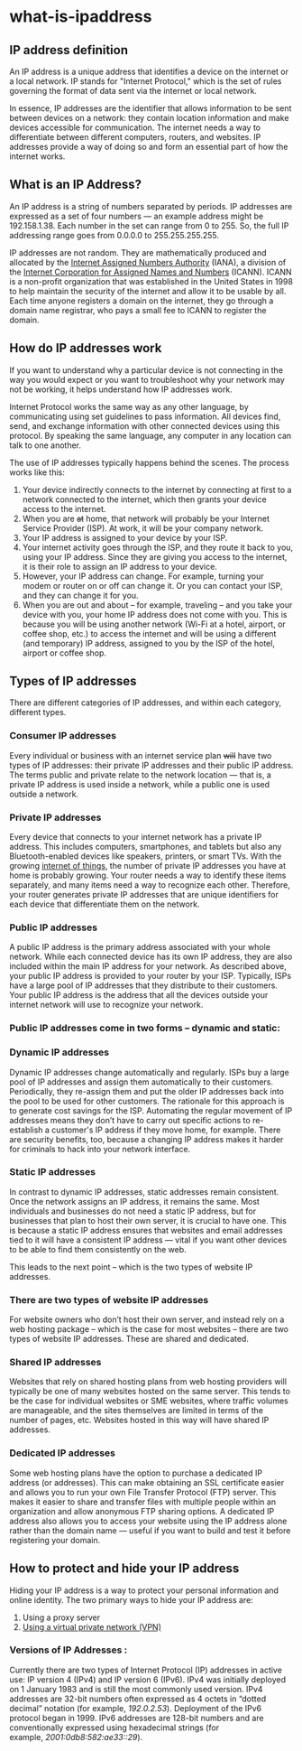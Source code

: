 # what-is-ipaddress

## **IP address definition**

An IP address is a unique address that identifies a device on the internet or a local network. IP stands for "Internet Protocol," which is the set of rules governing the format of data sent via the internet or local network.

In essence, IP addresses are the identifier that allows information to be sent between devices on a network: they contain location information and make devices accessible for communication. The internet needs a way to differentiate between different computers, routers, and websites. IP addresses provide a way of doing so and form an essential part of how the internet works.

## **What is an IP Address?**

An IP address is a string of numbers separated by periods. IP addresses are expressed as a set of four numbers — an example address might be 192.158.1.38. Each number in the set can range from 0 to 255. So, the full IP addressing range goes from 0.0.0.0 to 255.255.255.255.

IP addresses are not random. They are mathematically produced and allocated by the [Internet Assigned Numbers Authority](https://www.iana.org/) (IANA), a division of the [Internet Corporation for Assigned Names and Numbers](https://www.icann.org/) (ICANN). ICANN is a non-profit organization that was established in the United States in 1998 to help maintain the security of the internet and allow it to be usable by all. Each time anyone registers a domain on the internet, they go through a domain name registrar, who pays a small fee to ICANN to register the domain.

## **How do IP addresses work**

If you want to understand why a particular device is not connecting in the way you would expect or you want to troubleshoot why your network may not be working, it helps understand how IP addresses work.

Internet Protocol works the same way as any other language, by communicating using set guidelines to pass information. All devices find, send, and exchange information with other connected devices using this protocol. By speaking the same language, any computer in any location can talk to one another.

The use of IP addresses typically happens behind the scenes. The process works like this:

1. Your device indirectly connects to the internet by connecting at first to a network connected to the internet, which then grants your device access to the internet.
2. When you are ~~at~~ home, that network will probably be your Internet Service Provider (ISP). At work, it will be your company network.
3. Your IP address is assigned to your device by your ISP.
4. Your internet activity goes through the ISP, and they route it back to you, using your IP address. Since they are giving you access to the internet, it is their role to assign an IP address to your device.
5. However, your IP address can change. For example, turning your modem or router on or off can change it. Or you can contact your ISP, and they can change it for you.
6. When you are out and about – for example, traveling – and you take your device with you, your home IP address does not come with you. This is because you will be using another network (Wi-Fi at a hotel, airport, or coffee shop, etc.) to access the internet and will be using a different (and temporary) IP address, assigned to you by the ISP of the hotel, airport or coffee shop.

## **Types of IP addresses**

There are different categories of IP addresses, and within each category, different types.

### **Consumer IP addresses**

Every individual or business with an internet service plan ~~will~~ have two types of IP addresses: their private IP addresses and their public IP address. The terms public and private relate to the network location — that is, a private IP address is used inside a network, while a public one is used outside a network.

### **Private IP addresses**

Every device that connects to your internet network has a private IP address. This includes computers, smartphones, and tablets but also any Bluetooth-enabled devices like speakers, printers, or smart TVs. With the growing [internet of things](https://www.kaspersky.com/resource-center/threats/secure-iot-devices-on-your-home-network), the number of private IP addresses you have at home is probably growing. Your router needs a way to identify these items separately, and many items need a way to recognize each other. Therefore, your router generates private IP addresses that are unique identifiers for each device that differentiate them on the network.

### **Public IP addresses**

A public IP address is the primary address associated with your whole network. While each connected device has its own IP address, they are also included within the main IP address for your network. As described above, your public IP address is provided to your router by your ISP. Typically, ISPs have a large pool of IP addresses that they distribute to their customers. Your public IP address is the address that all the devices outside your internet network will use to recognize your network.

### Public IP addresses come in two forms – dynamic and static:

### **Dynamic IP addresses**

Dynamic IP addresses change automatically and regularly. ISPs buy a large pool of IP addresses and assign them automatically to their customers. Periodically, they re-assign them and put the older IP addresses back into the pool to be used for other customers. The rationale for this approach is to generate cost savings for the ISP. Automating the regular movement of IP addresses means they don’t have to carry out specific actions to re-establish a customer's IP address if they move home, for example. There are security benefits, too, because a changing IP address makes it harder for criminals to hack into your network interface.

### **Static IP addresses**

In contrast to dynamic IP addresses, static addresses remain consistent. Once the network assigns an IP address, it remains the same. Most individuals and businesses do not need a static IP address, but for businesses that plan to host their own server, it is crucial to have one. This is because a static IP address ensures that websites and email addresses tied to it will have a consistent IP address — vital if you want other devices to be able to find them consistently on the web.

This leads to the next point – which is the two types of website IP addresses.

### **There are two types of website IP addresses**

For website owners who don’t host their own server, and instead rely on a web hosting package – which is the case for most websites – there are two types of website IP addresses. These are shared and dedicated.

### **Shared IP addresses**

Websites that rely on shared hosting plans from web hosting providers will typically be one of many websites hosted on the same server. This tends to be the case for individual websites or SME websites, where traffic volumes are manageable, and the sites themselves are limited in terms of the number of pages, etc. Websites hosted in this way will have shared IP addresses.

### **Dedicated IP addresses**

Some web hosting plans have the option to purchase a dedicated IP address (or addresses). This can make obtaining an SSL certificate easier and allows you to run your own File Transfer Protocol (FTP) server. This makes it easier to share and transfer files with multiple people within an organization and allow anonymous FTP sharing options. A dedicated IP address also allows you to access your website using the IP address alone rather than the domain name — useful if you want to build and test it before registering your domain.

## **How to protect and hide your IP address**

Hiding your IP address is a way to protect your personal information and online identity. The two primary ways to hide your IP address are:

1. Using a proxy server
2. [Using a virtual private network (VPN)](https://www.kaspersky.com/vpn-secure-connection)

### Versions of IP Addresses :

Currently there are two types of Internet Protocol (IP) addresses in active use: IP version 4 (IPv4) and IP version 6 (IPv6). IPv4 was initially deployed on 1 January 1983 and is still the most commonly used version. IPv4 addresses are 32-bit numbers often expressed as 4 octets in “dotted decimal” notation (for example, *192.0.2.53*). Deployment of the IPv6 protocol began in 1999. IPv6 addresses are 128-bit numbers and are conventionally expressed using hexadecimal strings (for example, *2001:0db8:582:ae33::29*).
